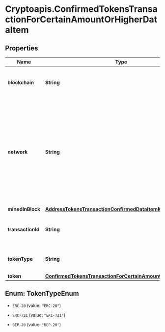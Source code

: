 # Cryptoapis.ConfirmedTokensTransactionForCertainAmountOrHigherDataItem

## Properties

Name | Type | Description | Notes
------------ | ------------- | ------------- | -------------
**blockchain** | **String** | Represents the specific blockchain protocol name, e.g. Ethereum, Bitcoin, etc. | 
**network** | **String** | Represents the name of the blockchain network used; blockchain networks are usually identical as technology and software, but they differ in data, e.g. - \&quot;mainnet\&quot; is the live network with actual data while networks like \&quot;testnet\&quot;, \&quot;ropsten\&quot;, \&quot;mordor\&quot; are test networks. | 
**minedInBlock** | [**AddressTokensTransactionConfirmedDataItemMinedInBlock**](AddressTokensTransactionConfirmedDataItemMinedInBlock.md) |  | 
**transactionId** | **String** | Defines the unique ID of the specific transaction, i.e. its identification number. | 
**tokenType** | **String** | Defines the type of token sent with the transaction, e.g. ERC 20. | 
**token** | [**ConfirmedTokensTransactionForCertainAmountOrHigherToken**](ConfirmedTokensTransactionForCertainAmountOrHigherToken.md) |  | 



## Enum: TokenTypeEnum


* `ERC-20` (value: `"ERC-20"`)

* `ERC-721` (value: `"ERC-721"`)

* `BEP-20` (value: `"BEP-20"`)




